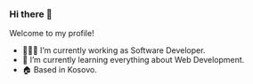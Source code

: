 ### Hi there 👋

Welcome to my profile!

- 👩🏼‍💻 I’m currently working as Software Developer.
- 🌱 I’m currently learning everything about Web Development.
- 🏠 Based in Kosovo.
